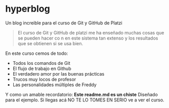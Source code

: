 # hyperblog
Un blog increible para el curso de Git y GitHub de Platzi
>El curso de Git y GitHub de platzi me ha enseñado muchas cosas que se pueden hacer co n en este sistema tan extenso y los resultados que se obtienen si se usa bien.

En este curso cemos de todo:
* Todos los comandos de Git
* El flujo de trabajo en Github
* El verdadero amor por las buenas prácticas
* Trucos muy locos de profesor
* Las personalidades múltiples de Freddy

Y como un amable recordatorio: **Este readme.md es un chiste** Diseñado para el ejemplo. Si llegas acá NO TE LO TOMES EN SERIO ve a ver el curso.
